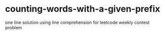 # counting-words-with-a-given-prefix
one line solution using line comprehension for leetcode weekly contest problem
